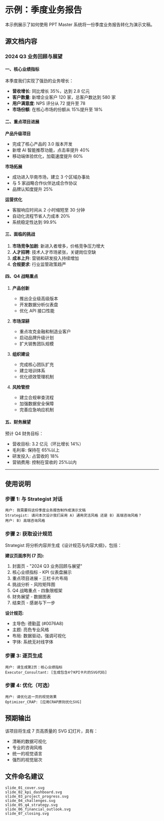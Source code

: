 # 示例：季度业务报告

本示例展示了如何使用 PPT Master 系统将一份季度业务报告转化为演示文稿。

## 源文档内容

### 2024 Q3 业务回顾与展望

#### 一、核心业绩指标

本季度我们实现了强劲的业务增长：

- **营收增长**: 同比增长 35%，达到 2.8 亿元
- **客户数量**: 新增企业客户 120 家，总客户数达到 580 家
- **用户满意度**: NPS 评分从 72 提升至 78
- **市场份额**: 在核心市场的份额从 15%提升至 18%

#### 二、重点项目进展

**产品升级项目**

- 完成了核心产品的 3.0 版本开发
- 新增 AI 智能推荐功能，点击率提升 40%
- 移动端体验优化，加载速度提升 60%

**市场拓展**

- 成功进入华南市场，建立 3 个区域办事处
- 与 5 家战略合作伙伴达成合作协议
- 品牌认知度提升 25%

**运营优化**

- 客服响应时间从 2 小时缩短至 30 分钟
- 自动化流程节省人力成本 20%
- 系统稳定性达到 99.9%

#### 三、面临的挑战

1. **市场竞争加剧**: 新进入者增多，价格竞争压力增大
2. **人才招聘**: 技术人才市场紧张，关键岗位空缺
3. **成本上升**: 营销和研发投入持续增加
4. **合规要求**: 行业监管政策趋严

#### 四、Q4 战略重点

1. **产品创新**

   - 推出企业级高级版本
   - 开发数据分析仪表盘
   - 优化 API 接口性能

2. **市场深耕**

   - 重点攻克金融和制造业客户
   - 启动品牌升级计划
   - 扩大销售团队规模

3. **组织建设**

   - 完成核心团队扩充
   - 建立培训体系
   - 优化绩效管理机制

4. **风险管控**
   - 建立合规审查流程
   - 加强数据安全保障
   - 完善应急响应机制

#### 五、财务展望

预计 Q4 财务目标：

- 营收目标: 3.2 亿元（环比增长 14%）
- 毛利率: 保持在 65%以上
- 研发投入: 占营收的 18%
- 营销费用: 控制在营收的 25%以内

---

## 使用说明

### 步骤 1: 与 Strategist 对话

```
用户: 我需要将这份季度业务报告制作成演示文稿
Strategist: 请问本次设计我们采用 A) 通用灵活风格 还是 B) 高端咨询风格？
用户: B) 高端咨询风格
```

### 步骤 2: 获取设计规范

Strategist 将分析内容并生成《设计规范与内容大纲》，包括：

**建议页面序列 (7 页):**

1. 封面页 - "2024 Q3 业务回顾与展望"
2. 核心业绩指标 - KPI 仪表盘展示
3. 重点项目进展 - 三栏卡片布局
4. 挑战分析 - 风险矩阵图
5. Q4 战略重点 - 四象限框架
6. 财务展望 - 数据图表
7. 结束页 - 感谢与下一步

**设计规范:**

- 主导色: 德勤蓝 (#0076A8)
- 主题: 亮色专业风格
- 布局: 数据驱动，强调可视化
- 字体: 系统无衬线字体

### 步骤 3: 逐页生成

```
用户: 请生成第2页：核心业绩指标
Executor_Consultant: [生成包含4个KPI卡片的SVG代码]
```

### 步骤 4: 优化（可选）

```
用户: 请优化这一页的视觉效果
Optimizer_CRAP: [应用CRAP原则优化SVG]
```

## 预期输出

该项目将生成 7 页高质量的 SVG 幻灯片，具有：

- 清晰的数据可视化
- 专业的咨询风格
- 统一的视觉语言
- 强烈的视觉层次

## 文件命名建议

```
slide_01_cover.svg
slide_02_kpi_dashboard.svg
slide_03_project_progress.svg
slide_04_challenges.svg
slide_05_q4_strategy.svg
slide_06_financial_outlook.svg
slide_07_closing.svg
```
